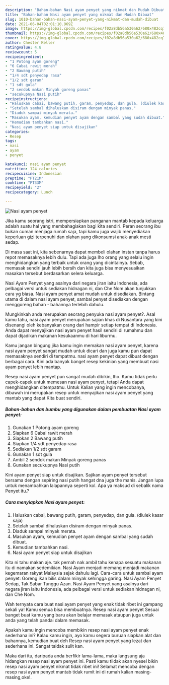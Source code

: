 ```yaml
---
description: "Bahan-bahan Nasi ayam penyet yang nikmat dan Mudah Dibuat"
title: "Bahan-bahan Nasi ayam penyet yang nikmat dan Mudah Dibuat"
slug: 1010-bahan-bahan-nasi-ayam-penyet-yang-nikmat-dan-mudah-dibuat
date: 2021-06-04T02:01:10.969Z
image: https://img-global.cpcdn.com/recipes/f02a8db56a530a62/680x482cq70/nasi-ayam-penyet-foto-resep-utama.jpg
thumbnail: https://img-global.cpcdn.com/recipes/f02a8db56a530a62/680x482cq70/nasi-ayam-penyet-foto-resep-utama.jpg
cover: https://img-global.cpcdn.com/recipes/f02a8db56a530a62/680x482cq70/nasi-ayam-penyet-foto-resep-utama.jpg
author: Chester Keller
ratingvalue: 4.8
reviewcount: 5
recipeingredient:
- "1 Potong ayam goreng"
- "6 Cabai rawit merah"
- "2 Bawang putih"
- "1/4 sdt penyedap rasa"
- "1/2 sdt garam"
- "1 sdt gula"
- "2 sendok makan Minyak goreng panas"
- "secukupnya Nasi putih"
recipeinstructions:
- "Haluskan cabai, bawang putih, garam, penyedap, dan gula. (diulek kasar saja)"
- "Setelah sambal dihaluskan disiram dengan minyak panas."
- "Diaduk sampai minyak merata."
- "Masukan ayam, kemudian penyet ayam dengan sambal yang sudah dibuat."
- "Kemudian tambahkan nasi."
- "Nasi ayam penyet siap untuk disajikan"
categories:
- Resep
tags:
- nasi
- ayam
- penyet

katakunci: nasi ayam penyet 
nutrition: 124 calories
recipecuisine: Indonesian
preptime: "PT21M"
cooktime: "PT33M"
recipeyield: "2"
recipecategory: Lunch

---
```



![Nasi ayam penyet](https://img-global.cpcdn.com/recipes/f02a8db56a530a62/680x482cq70/nasi-ayam-penyet-foto-resep-utama.jpg)

Jika kamu seorang istri, mempersiapkan panganan mantab kepada keluarga adalah suatu hal yang membahagiakan bagi kita sendiri. Peran seorang ibu bukan cuman menjaga rumah saja, tapi kamu juga wajib menyediakan keperluan gizi terpenuhi dan olahan yang dikonsumsi anak-anak mesti sedap.

Di masa  saat ini, kita sebenarnya dapat membeli olahan instan tanpa harus repot memasaknya lebih dulu. Tapi ada juga lho orang yang selalu ingin menghidangkan yang terbaik untuk orang yang dicintainya. Sebab, memasak sendiri jauh lebih bersih dan kita juga bisa menyesuaikan masakan tersebut berdasarkan selera keluarga. 

Nasi Ayam Penyet yang asalnya dari negara jiran iaitu Indonesia, ada pelbagai versi untuk sediakan hidnagan ni, dan Che Nom akan tunjukkan cara yg biasa. Nasi ayam penyet amat mudah untuk disediakan. Bintang utama di dalam nasi ayam penyet, sambal penyet disediakan dengan menggoreng bahan - bahannya terlebih dahulu.

Mungkinkah anda merupakan seorang penyuka nasi ayam penyet?. Asal kamu tahu, nasi ayam penyet merupakan sajian khas di Nusantara yang kini disenangi oleh kebanyakan orang dari hampir setiap tempat di Indonesia. Anda dapat menyajikan nasi ayam penyet hasil sendiri di rumahmu dan dapat dijadikan makanan kesukaanmu di hari liburmu.

Kamu jangan bingung jika kamu ingin memakan nasi ayam penyet, karena nasi ayam penyet sangat mudah untuk dicari dan juga kamu pun dapat memasaknya sendiri di tempatmu. nasi ayam penyet dapat dibuat dengan berbagai cara. Kini ada banyak banget resep kekinian yang membuat nasi ayam penyet lebih mantap.

Resep nasi ayam penyet pun sangat mudah dibikin, lho. Kamu tidak perlu capek-capek untuk memesan nasi ayam penyet, tetapi Anda dapat menghidangkan ditempatmu. Untuk Kalian yang ingin mencobanya, dibawah ini merupakan resep untuk menyajikan nasi ayam penyet yang mantab yang dapat Kita buat sendiri.

<!--inarticleads1-->

##### Bahan-bahan dan bumbu yang digunakan dalam pembuatan Nasi ayam penyet:

1. Gunakan 1 Potong ayam goreng
1. Siapkan 6 Cabai rawit merah
1. Siapkan 2 Bawang putih
1. Siapkan 1/4 sdt penyedap rasa
1. Sediakan 1/2 sdt garam
1. Gunakan 1 sdt gula
1. Ambil 2 sendok makan Minyak goreng panas
1. Gunakan secukupnya Nasi putih


Kini ayam penyet siap untuk disajikan. Sajikan ayam penyet tersebut bersama dengan sepiring nasi putih hangat dna juga the manis. Jangan lupa untuk menambahkan lalapannya seperti kol. Apa ya maksud di sebalik nama Penyet itu.? 

<!--inarticleads2-->

##### Cara menyiapkan Nasi ayam penyet:

1. Haluskan cabai, bawang putih, garam, penyedap, dan gula. (diulek kasar saja)
1. Setelah sambal dihaluskan disiram dengan minyak panas.
1. Diaduk sampai minyak merata.
1. Masukan ayam, kemudian penyet ayam dengan sambal yang sudah dibuat.
1. Kemudian tambahkan nasi.
1. Nasi ayam penyet siap untuk disajikan


Kita ni tahu makan aje. tak pernah nak ambil tahu kenapa sesuatu makanan itu di namakan sedemikian. Nasi Ayam menjadi memang menjadi makanan kegemaran rakyat Malaysia sejak dahulu lagi. Cara-cara untuk sambal ayam penyet: Goreng ikan bilis dalam minyak sehingga garing. Nasi Ayam Penyet Sedap, Tak Sabar Tunggu Azan. Nasi Ayam Penyet yang asalnya dari negara jiran iaitu Indonesia, ada pelbagai versi untuk sediakan hidnagan ni, dan Che Nom. 

Wah ternyata cara buat nasi ayam penyet yang enak tidak ribet ini gampang sekali ya! Kamu semua bisa membuatnya. Resep nasi ayam penyet Sesuai banget buat kamu yang baru akan belajar memasak ataupun juga untuk anda yang telah pandai dalam memasak.

Apakah kamu ingin mencoba membikin resep nasi ayam penyet enak sederhana ini? Kalau kamu ingin, ayo kamu segera buruan siapkan alat dan bahannya, kemudian buat deh Resep nasi ayam penyet yang lezat dan sederhana ini. Sangat taidak sulit kan. 

Maka dari itu, daripada anda berfikir lama-lama, maka langsung aja hidangkan resep nasi ayam penyet ini. Pasti kamu tiidak akan nyesel bikin resep nasi ayam penyet nikmat tidak ribet ini! Selamat mencoba dengan resep nasi ayam penyet mantab tidak rumit ini di rumah kalian masing-masing,oke!.

